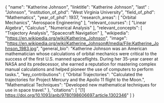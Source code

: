 {
  "name": "Katherine Johnson",
  "linktitle": "Katherine Johnson",
  "last" : "Johnson",
  "institution_of_phd": "West Virginia University",
  "field_of_phd": "Mathematics",
  "year_of_phd": 1937,
  "research_areas": [
    "Orbital Mechanics",
    "Aerospace Engineering"
  ],
  "relevant_courses": [
    "Linear Algebra",
    "Calculus",
    "Numerical Analysis"
  ],
  "relevant_concepts": [
    "Trajectory Analysis",
    "Spacecraft Navigation"
  ],
  "wikipedia": "https://en.wikipedia.org/wiki/Katherine_Johnson",
  "image": "https://en.wikipedia.org/wiki/Katherine_Johnson#/media/File:Katherine_Johnson_1983.jpg",
  "general_bio": "Katherine Johnson was an American mathematician whose calculations of orbital mechanics were critical to the success of the first U.S. manned spaceflights. During her 35-year career at NASA and its predecessor, she earned a reputation for mastering complex manual calculations and helped pioneer the use of computers to perform tasks.",
  "key_contributions": {
    "Orbital Trajectories": "Calculated the trajectories for Project Mercury and the Apollo 11 flight to the Moon.",
    "Mathematical Techniques": "Developed new mathematical techniques for use in space travel."
  },
  "citations": [
    "[1] https://doi.org/10.1093/anb/9780198606697.article.1302346"
  ]
}